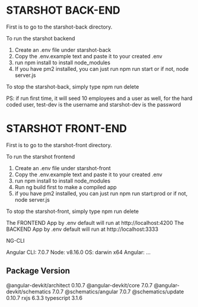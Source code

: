 # STARSHOT BACK-END

First is to go to the starshot-back directory.

To run the starshot backend

1. Create an .env file under starshot-back
2. Copy the .env.example text and paste it to your created .env
3. run npm install to install node_modules
4. If you have pm2 installed, you can just run npm run start or if not, node server.js

To stop the starshot-back, simply type npm run delete

PS: if run first time, it will seed 10 employees and a user as well, for the hard coded user, test-dev is the username and starshot-dev is the password
# STARSHOT FRONT-END

First is to go to the starshot-front directory.

To run the starshot frontend

1. Create an .env file under starshot-front
2. Copy the .env.example text and paste it to your created .env
3. run npm install to install node_modules
4. Run ng build first to make a compiled app
5. if you have pm2 installed, you can just run npm run start:prod or if not, node server.js

To stop the starshot-front, simply type npm run delete

The FRONTEND App by .env default will run at http://localhost:4200
The BACKEND App by .env default will run at http://localhost:3333


NG-CLI

Angular CLI: 7.0.7
Node: v8.16.0
OS: darwin x64
Angular: 
... 

Package                      Version
------------------------------------------------------
@angular-devkit/architect    0.10.7
@angular-devkit/core         7.0.7
@angular-devkit/schematics   7.0.7
@schematics/angular          7.0.7
@schematics/update           0.10.7
rxjs                         6.3.3
typescript                   3.1.6



